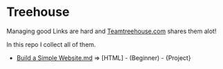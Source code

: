 Treehouse
===

Managing good Links are hard and [Teamtreehouse.com](http://Teamtreehouse.com) shares them alot!

In this repo I collect all of them.

+ [Build a Simple Website.md](https://github.com/MHM5000/Treehouse/blob/master/Build%20a%20Simple%20Website.md) => [HTML] - (Beginner) - {Project}